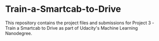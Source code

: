 # Train-a-Smartcab-to-Drive
This repository contains the project files and submissions for Project 3 -Train a Smartcab to Drive as part of Udacity's Machine Learning Nanodegree.
